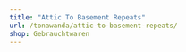 ```yaml
---
title: "Attic To Basement Repeats"
url: /tonawanda/attic-to-basement-repeats/
shop: Gebrauchtwaren
---
```

